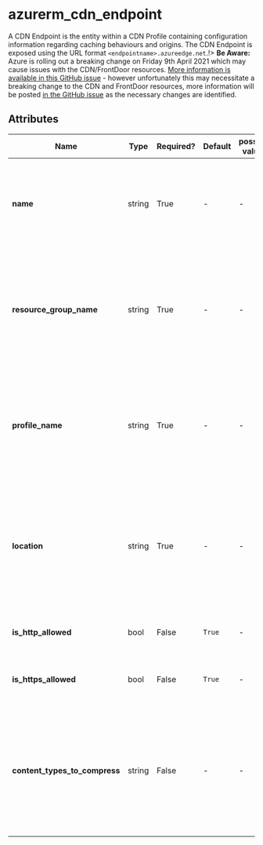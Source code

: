 # azurerm_cdn_endpoint

A CDN Endpoint is the entity within a CDN Profile containing configuration information regarding caching behaviours and origins. The CDN Endpoint is exposed using the URL format `<endpointname>.azureedge.net`.!> **Be Aware:** Azure is rolling out a breaking change on Friday 9th April 2021 which may cause issues with the CDN/FrontDoor resources. [More information is available in this GitHub issue](https://github.com/hashicorp/terraform-provider-azurerm/issues/11231) - however unfortunately this may necessitate a breaking change to the CDN and FrontDoor resources, more information will be posted [in the GitHub issue](https://github.com/hashicorp/terraform-provider-azurerm/issues/11231) as the necessary changes are identified.

## Attributes

| Name | Type | Required? | Default  | possible values | Description |
| ---- | ---- | --------- | -------- | ----------- | ----------- |
| **name** | string | True | -  |  -  | Specifies the name of the CDN Endpoint. Changing this forces a new resource to be created. | 
| **resource_group_name** | string | True | -  |  -  | The name of the resource group in which to create the CDN Endpoint. Changing this forces a new resource to be created. | 
| **profile_name** | string | True | -  |  -  | The CDN Profile to which to attach the CDN Endpoint. Changing this forces a new resource to be created. | 
| **location** | string | True | -  |  -  | Specifies the supported Azure location where the resource exists. Changing this forces a new resource to be created. | 
| **is_http_allowed** | bool | False | `True`  |  -  | Specifies if http allowed. Defaults to `true`. | 
| **is_https_allowed** | bool | False | `True`  |  -  | Specifies if https allowed. Defaults to `true`. | 
| **content_types_to_compress** | string | False | -  |  -  | An array of strings that indicates a content types on which compression will be applied. The value for the elements should be MIME types. | 

